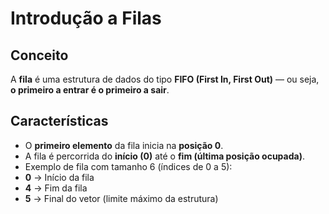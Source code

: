 # Introdução a Filas

## Conceito
A **fila** é uma estrutura de dados do tipo **FIFO (First In, First Out)** — ou seja, **o primeiro a entrar é o primeiro a sair**.

## Características
- O **primeiro elemento** da fila inicia na **posição 0**.  
- A fila é percorrida do **início (0)** até o **fim (última posição ocupada)**.  
- Exemplo de fila com tamanho 6 (índices de 0 a 5):
- **0** → Início da fila  
- **4** → Fim da fila  
- **5** → Final do vetor (limite máximo da estrutura)

